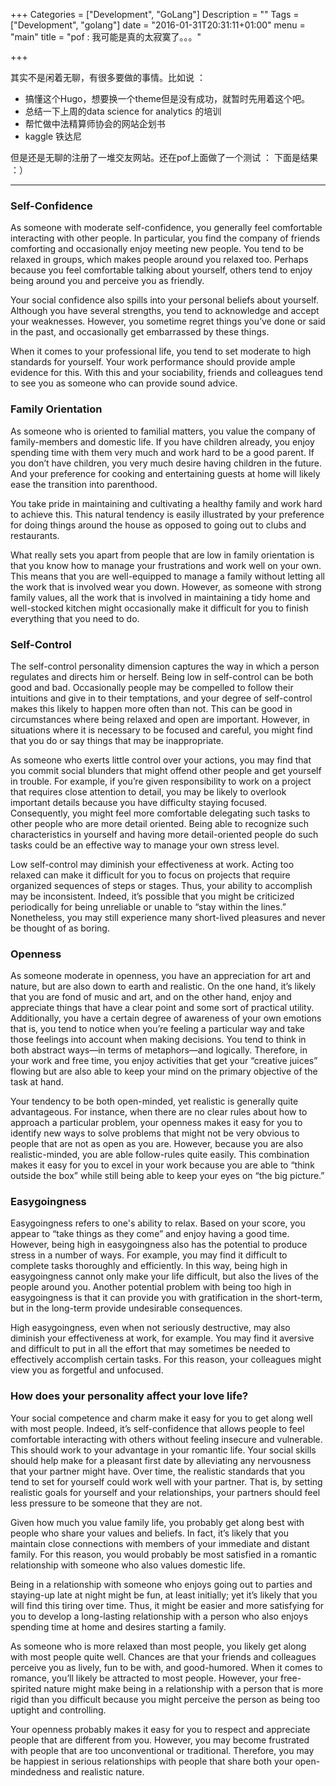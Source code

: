 +++
Categories = ["Development", "GoLang"]
Description = ""
Tags = ["Development", "golang"]
date = "2016-01-31T20:31:11+01:00"
menu = "main"
title = "pof : 我可能是真的太寂寞了。。。"

+++

其实不是闲着无聊，有很多要做的事情。比如说 ： 

* 搞懂这个Hugo，想要换一个theme但是没有成功，就暂时先用着这个吧。
* 总结一下上周的data science for analytics 的培训
* 帮忙做中法精算师协会的网站企划书
* kaggle 铁达尼 

但是还是无聊的注册了一堆交友网站。还在pof上面做了一个测试 ：
下面是结果 ：）


------

### Self-Confidence

As someone with moderate self-confidence, you generally feel comfortable interacting with other people. In particular, you find the company of friends comforting and occasionally enjoy meeting new people. You tend to be relaxed in groups, which makes people around you relaxed too. Perhaps because you feel comfortable talking about yourself, others tend to enjoy being around you and perceive you as friendly. 

Your social confidence also spills into your personal beliefs about yourself. Although you have several strengths, you tend to acknowledge and accept your weaknesses. However, you sometime regret things you’ve done or said in the past, and occasionally get embarrassed by these things. 

When it comes to your professional life, you tend to set moderate to high standards for yourself. Your work performance should provide ample evidence for this. With this and your sociability, friends and colleagues tend to see you as someone who can provide sound advice. 

### Family Orientation


As someone who is oriented to familial matters, you value the company of family-members and domestic life. If you have children already, you enjoy spending time with them very much and work hard to be a good parent. If you don’t have children, you very much desire having children in the future. And your preference for cooking and entertaining guests at home will likely ease the transition into parenthood.

You take pride in maintaining and cultivating a healthy family and work hard to achieve this. This natural tendency is easily illustrated by your preference for doing things around the house as opposed to going out to clubs and restaurants.

What really sets you apart from people that are low in family orientation is that you know how to manage your frustrations and work well on your own. This means that you are well-equipped to manage a family without letting all the work that is involved wear you down. However, as someone with strong family values, all the work that is involved in maintaining a tidy home and well-stocked kitchen might occasionally make it difficult for you to finish everything that you need to do. 

### Self-Control


The self-control personality dimension captures the way in which a person regulates and directs him or herself. Being low in self-control can be both good and bad. Occasionally people may be compelled to follow their intuitions and give in to their temptations, and your degree of self-control makes this likely to happen more often than not. This can be good in circumstances where being relaxed and open are important. However, in situations where it is necessary to be focused and careful, you might find that you do or say things that may be inappropriate. 

As someone who exerts little control over your actions, you may find that you commit social blunders that might offend other people and get yourself in trouble. For example, if you’re given responsibility to work on a project that requires close attention to detail, you may be likely to overlook important details because you have difficulty staying focused. Consequently, you might feel more comfortable delegating such tasks to other people who are more detail oriented. Being able to recognize such characteristics in yourself and having more detail-oriented people do such tasks could be an effective way to manage your own stress level. 

Low self-control may diminish your effectiveness at work. Acting too relaxed can make it difficult for you to focus on projects that require organized sequences of steps or stages. Thus, your ability to accomplish may be inconsistent. Indeed, it’s possible that you might be criticized periodically for being unreliable or unable to “stay within the lines.” Nonetheless, you may still experience many short-lived pleasures and never be thought of as boring.

### Openness


As someone moderate in openness, you have an appreciation for art and nature, but are also down to earth and realistic. On the one hand, it’s likely that you are fond of music and art, and on the other hand, enjoy and appreciate things that have a clear point and some sort of practical utility. Additionally, you have a certain degree of awareness of your own emotions that is, you tend to notice when you’re feeling a particular way and take those feelings into account when making decisions. You tend to think in both abstract ways—in terms of metaphors—and logically. Therefore, in your work and free time, you enjoy activities that get your “creative juices” flowing but are also able to keep your mind on the primary objective of the task at hand. 

Your tendency to be both open-minded, yet realistic is generally quite advantageous. For instance, when there are no clear rules about how to approach a particular problem, your openness makes it easy for you to identify new ways to solve problems that might not be very obvious to people that are not as open as you are. However, because you are also realistic-minded, you are able follow-rules quite easily. This combination makes it easy for you to excel in your work because you are able to “think outside the box” while still being able to keep your eyes on “the big picture.” 

### Easygoingness


Easygoingness refers to one's ability to relax. Based on your score, you appear to “take things as they come” and enjoy having a good time. However, being high in easygoingness also has the potential to produce stress in a number of ways. For example, you may find it difficult to complete tasks thoroughly and efficiently. In this way, being high in easygoingness cannot only make your life difficult, but also the lives of the people around you. Another potential problem with being too high in easygoingness is that it can provide you with gratification in the short-term, but in the long-term provide undesirable consequences. 

High easygoingness, even when not seriously destructive, may also diminish your effectiveness at work, for example. You may find it aversive and difficult to put in all the effort that may sometimes be needed to effectively accomplish certain tasks. For this reason, your colleagues might view you as forgetful and unfocused.

### How does your personality affect your love life?


Your social competence and charm make it easy for you to get along well with most people. Indeed, it’s self-confidence that allows people to feel comfortable interacting with others without feeling insecure and vulnerable. This should work to your advantage in your romantic life. Your social skills should help make for a pleasant first date by alleviating any nervousness that your partner might have. Over time, the realistic standards that you tend to set for yourself could work well with your partner. That is, by setting realistic goals for yourself and your relationships, your partners should feel less pressure to be someone that they are not.

Given how much you value family life, you probably get along best with people who share your values and beliefs. In fact, it’s likely that you maintain close connections with members of your immediate and distant family. For this reason, you would probably be most satisfied in a romantic relationship with someone who also values domestic life.

Being in a relationship with someone who enjoys going out to parties and staying-up late at night might be fun, at least initially; yet it’s likely that you will find this tiring over time. Thus, it might be easier and more satisfying for you to develop a long-lasting relationship with a person who also enjoys spending time at home and desires starting a family. 

As someone who is more relaxed than most people, you likely get along with most people quite well. Chances are that your friends and colleagues perceive you as lively, fun to be with, and good-humored. When it comes to romance, you’ll likely be attracted to most people. However, your free-spirited nature might make being in a relationship with a person that is more rigid than you difficult because you might perceive the person as being too uptight and controlling. 

Your openness probably makes it easy for you to respect and appreciate people that are different from you. However, you may become frustrated with people that are too unconventional or traditional. Therefore, you may be happiest in serious relationships with people that share both your open-mindedness and realistic nature. 
